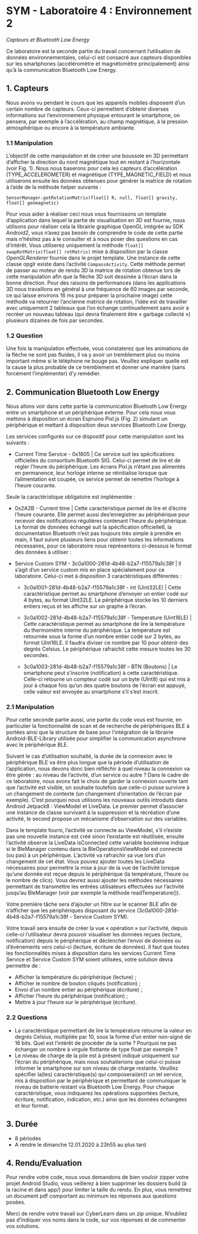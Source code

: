  # SYM - Laboratoire 4 : Environnement 2

 _Capteurs et Bluetooth Low Energy_

Ce laboratoire est la seconde partie du travail concernant l’utilisation de données environnementales,
celui-ci est consacré aux capteurs disponibles sur les smartphones (accéléromètre et magnétomètre
principalement) ainsi qu’à la communication Bluetooth Low Energy.

## 1. Capteurs

Nous avons vu pendant le cours que les appareils mobiles disposent d’un certain nombre de capteurs.
Ceux-ci permettent d’obtenir diverses informations sur l’environnement physique entourant le
smartphone, on pensera, par exemple à l’accélération, au champ magnétique, à la pression
atmosphérique ou encore à la température ambiante.

### 1.1 Manipulation

L’objectif de cette manipulation et de créer une boussole en 3D permettant d’afficher la direction du
nord magnétique tout en restant à l’horizontale (voir Fig. 1). Nous nous baserons pour cela les capteurs
d’accélération (TYPE_ACCELEROMETER) et magnétique (TYPE_MAGNETIC_FIELD) et nous utiliserons
ensuite les données obtenues pour générer la matrice de rotation à l’aide de la méthode
helper suivante :

`SensorManager.getRotationMatrix(float[] R, null, float[] gravity, float[] geomagnetic)`

Pour vous aider à réaliser ceci nous vous fournissons un template d’application dans lequel la partie
de visualisation en 3D est fournie, nous utilisons pour réaliser cela la librairie graphique OpenGL
intégrée au SDK Android2, vous n’avez pas besoin de comprendre le code de cette partie mais n’hésitez
pas à le consulter et à nous poser des questions en cas d’intérêt. Vous utiliserez uniquement la
méthode `float[] swapRotMatrix(float[] rotMatrix)` mise à disposition par la classe
_OpenGLRenderer_ fournie dans le projet template. Une instance de cette classe opglr existe dans
l’activité `CompassActivity`. Cette méthode permet de passer au moteur de rendu 3D la matrice de
rotation obtenue lors de cette manipulation afin que la flèche 3D soit dessinée à l’écran dans la bonne
direction. Pour des raisons de performances (dans les applications 3D nous travaillons en général à
une fréquence de 60 images par seconde, ce qui laisse environs 16 ms pour préparer la prochaine
image) cette méthode va retourner l’ancienne matrice de rotation, l’idée est de travailler avec
uniquement 2 tableaux que l’on échange continuellement sans avoir à recréer un nouveau tableau (qui
devra finalement être « garbage collecté ») plusieurs dizaines de fois par secondes.

### 1.2 Question

Une fois la manipulation effectuée, vous constaterez que les animations de la flèche ne sont pas
fluides, il va y avoir un tremblement plus ou moins important même si le téléphone ne bouge pas.
Veuillez expliquer quelle est la cause la plus probable de ce tremblement et donner une manière (sans
forcément l’implémenter) d’y remédier.

## 2. Communication Bluetooth Low Energy

Nous allons voir dans cette partie la communication Bluetooth Low Energy entre un smartphone et un
périphérique externe. Pour cela nous vous mettons à disposition un écran Espruino Pixl.js (Fig. 2)
simulant un périphérique et mettant à disposition deux services Bluetooth Low Energy.

Les services configurés sur ce dispositif pour cette manipulation sont les suivants :

- Current Time Service - 0x1805 | Ce service suit les spécifications officielles du consortium Bluetooth SIG. Celui-ci permet de lire et de régler l’heure du périphérique. Les écrans Pixl.js n’étant pas alimentés en permanence, leur horloge interne se réinitialise lorsque que l’alimentation est coupée, ce service permet de remettre l’horloge à l’heure courante.

Seule la caractéristique obligatoire est implémentée :

- 0x2A2B - Current time | Cette caractéristique permet de lire et d’écrire l’heure courante. Elle permet aussi des’enregistrer au périphérique pour recevoir des notifications régulières contenant l’heure du périphérique. Le format de données échangé suit la spécification officielle6, la documentation Bluetooth n’est pas toujours très simple à prendre en main, il faut suivre plusieurs liens pour obtenir toutes les informations nécessaires, pour ce laboratoire nous représentons ci-dessous le format des données à utiliser :

- Service Custom SYM - 3c0a1000-281d-4b48-b2a7-f15579a1c38f | Il s’agit d’un service custom mis en place spécialement pour ce laboratoire. Celui-ci met à disposition 3 caractéristiques différentes :

    - 3c0a1001-281d-4b48-b2a7-f15579a1c38f - int (Uint32LE) | Cette caractéristique permet au smartphone d’envoyer un entier codé sur 4 bytes, au format UInt32LE. Le périphérique stocke les 10 derniers entiers reçus et les affiche sur un graphe à l’écran.

    - 3c0a1002-281d-4b48-b2a7-f15579a1c38f - Temperature (Uint16LE) | Cette caractéristique permet au smartphone de lire la température du thermomètre interne du périphérique. La température est retournée sous la forme d’un nombre entier codé sur 2 bytes, au format UInt16LE. Il faudra diviser ce nombre par 10 pour obtenir des degrés Celsius. Le périphérique rafraichit cette mesure toutes les 30 secondes.

    - 3c0a1003-281d-4b48-b2a7-f15579a1c38f – BTN (Boutons) | Le smartphone peut s’inscrire (notification) à cette caractéristique. Celle-ci retourne un compteur codé sur un byte (UInt8) qui est mis à jour à chaque fois qu’un des quatre boutons de l’écran est appuyé, celle valeur est envoyée au smartphone s’il s’est inscrit.

### 2.1 Manipulation

Pour cette seconde partie aussi, une partie du code vous est fournie, en particulier la fonctionnalité de scan et de recherche de périphériques BLE à portées ainsi que la structure de base pour l’intégration
de la librairie Android-BLE-Library utilisée pour simplifier la communication asynchrone avec le
périphérique BLE.

Suivant le cas d’utilisation souhaité, la durée de la connexion avec le périphérique BLE va être plus
longue que la période d’utilisation de l’application, nous devons donc bien réfléchir à quel niveau la
connexion va être gérée : au niveau de l’activité, d’un service ou autre ? Dans le cadre de ce
laboratoire, nous avons fait le choix de garder la connexion ouverte tant que l’activité est visible, on
souhaite toutefois que celle-ci puisse survivre à un changement de contexte (un changement
d’orientation de l’écran par exemple). C’est pourquoi nous utilisons les nouveaux outils introduits dans
Android Jetpack8 : ViewModel et LiveData. Le premier permet d’associer une instance de classe
survivant à la suppression et la récréation d’une activité, le second propose un mécanisme
d’observation sur des variables.

Dans le template fourni, l’activité se connecte au ViewModel, s’il n’existe pas une nouvelle instance
est créé sinon l’existante est réutilisée, ensuite l’activité observe la LiveData isConnected cette variable
booléenne indique si le BleManager contenu dans la BleOperationsViewModel est connecté (ou pas)
à un périphérique. L’activité va rafraichir sa vue lors d’un changement de cet état. Vous pouvez ajouter
toutes les LiveData nécessaires pour permettre la mise à jour de la vue de l’activité lorsque qu’une
donnée est reçue depuis le périphérique (la température, l’heure ou le nombre de clics). Vous devrez
aussi ajouter les méthodes nécessaires permettant de transmettre les entrées utilisateurs effectuées
sur l’activité jusqu’au BleManager (voir par exemple la méthode readTemperature()).

Votre première tâche sera d’ajouter un filtre sur le scanner BLE afin de n’afficher que les périphériques
disposant du service (3c0a1000-281d-4b48-b2a7-f15579a1c38f - Service Custom SYM).

Votre travail sera ensuite de créer la vue « opération » sur l’activité, depuis celle-ci l’utilisateur devra
pouvoir visualiser les données reçues (lecture, notification) depuis le périphérique et déclencher
l’envoi de données ou d’évènements vers celui-ci (lecture, écriture de données). Il faut que toutes les
fonctionnalités mises à disposition dans les services Current Time Service et Service Custom SYM soient
utilisées, votre solution devra permettre de :

- Afficher la température du périphérique (lecture) ;
- Afficher le nombre de bouton cliqués (notification) ;
- Envoi d’un nombre entier au périphérique (écriture) ;
- Afficher l’heure du périphérique (notification) ;
- Mettre à jour l’heure sur le périphérique (écriture).

### 2.2 Questions

- La caractéristique permettant de lire la température retourne la valeur en degrés Celsius,
multipliée par 10, sous la forme d’un entier non-signé de 16 bits. Quel est l’intérêt de procéder
de la sorte ? Pourquoi ne pas échanger un nombre à virgule flottante de type float par
exemple ?
- Le niveau de charge de la pile est à présent indiqué uniquement sur l’écran du périphérique,
mais nous souhaiterions que celui-ci puisse informer le smartphone sur son niveau de charge
restante. Veuillez spécifier la(les) caractéristique(s) qui composerai(en)t un tel service, mis à
disposition par le périphérique et permettant de communiquer le niveau de batterie restant
via Bluetooth Low Energy. Pour chaque caractéristique, vous indiquerez les opérations
supportées (lecture, écriture, notification, indication, etc.) ainsi que les données échangées et
leur format.

## 3. Durée

- 8 périodes
- A rendre le dimanche 12.01.2020 à 23h55 au plus tard

## 4. Rendu/Evaluation

Pour rendre votre code, nous vous demandons de bien vouloir zipper votre projet Android Studio, vous
veillerez à bien supprimer les dossiers build (à la racine et dans app/) pour limiter la taille du rendu. En
plus, vous remettrez un document pdf comportant au minimum les réponses aux questions posées.

Merci de rendre votre travail sur CyberLearn dans un zip unique. N’oubliez pas d’indiquer vos noms
dans le code, sur vos réponses et de commenter vos solutions.
